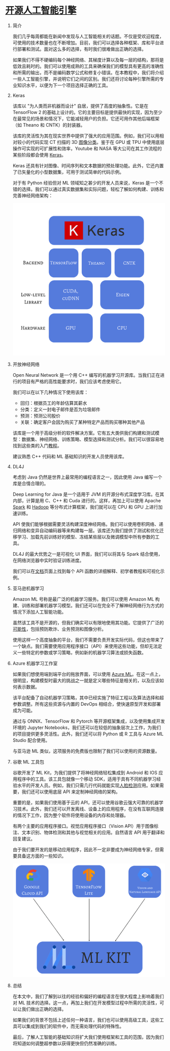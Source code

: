 # [开源人工智能引擎](https://www.baeldung.com/cs/open-source-ai-engines)

1. 简介

    我们几乎每周都能在新闻中发现与人工智能相关的话题。不仅是受欢迎程度，可使用的技术数量也在不断增加。目前，我们可以选择各种框架、库和平台进行部署和测试。面对这么多的选择，有时我们很难做出正确的选择。

    如果我们不得不硬编码每个神经网络、其梯度计算以及每一层的结构，那将是低效且耗时的。我们可以使用成熟的工具来确保我们的模型具有更高的准确性和所需的输出，而不是编码数学公式和修复小错误。在本教程中，我们将介绍一些人工智能引擎，并说明它们之间的区别。我们还将讨论每种引擎所需的专业知识水平，以便为下一个项目选择正确的工具。

2. Keras

    该库以 "为人类而非机器而设计" 自居，提供了高度的抽象性。它是在 TensorFlow 2 的基础上设计的。它的主要目标是提供最快的实现，因为至少在最常见的场景和情况下，它能减轻用户的负担。它还可用作其他后端框架（如 Theano 和 CNTK）的封装器。

    该库的灵活性为其在现实世界中提供了强大的应用范围。例如，我们可以用相对较小的代码实现 CT 扫描的 3D [图像分类](https://keras.io/examples/vision/3D_image_classification/)。鉴于在 GPU 或 TPU 中使用底层操作可实现的可扩展性和效率，Youtube 和 NASA 等大公司在其工作流程的某些阶段都会使用 [Keras](https://keras.io/about/)。

    Keras 还具有针对图像、时间序列和文本数据的预处理功能。此外，它还内置了已矢量化的小型数据集，可用于测试简单的代码示例。

    对于有 Python 经验但对 ML 领域知之甚少的开发人员来说，Keras 是一个不错的选择。我们可以通过真实数据集和实际问题，轻松了解如何构建、训练和完善神经网络架构：

    ![Keras](pic/Keras.webp)

3. 开放神经网络

    Open Neural Network 是一个用 C++ 编写的机器学习开源库。当我们正在进行的项目有严格的高性能要求时，我们应该考虑使用它。

    我们可以在以下几种情况下使用该库：

    - 回归：根据员工的年龄估算其薪水
    - 分类：定义一封电子邮件是否为垃圾邮件
    - 预测：预测公司股价
    - 关联：确定客户会因为购买了某种特定产品而购买哪种其他产品

    该库是一个用于高级分析的软件解决方案。它有五大类供我们构建和测试模型：数据集、神经网络、训练策略、模型选择和测试分析。我们可以很容易地找到这些类的入门[教程](https://www.opennn.net/documentation/)。

    建议熟悉 C++ 代码和 ML 基础知识的开发人员使用该库。

4. DL4J

    考虑到 Java 仍然是世界上最常用的编程语言之一，因此使用 Java 编写一个库是合情合理的。

    Deep Learning for Java 是一个适用于 JVM 的开源分布式深度学习库。在其内部，计算是用 C、C++ 和 Cuda 进行的。这样，再加上可以使用 Apache [Spark](https://www.baeldung.com/apache-spark) 和 [Hadoop](https://hadoop.apache.org/) 等分布式计算框架，我们就可以在 CPU 和 GPU 上进行加速训练。

    API 使我们能够根据需要灵活构建深度神经网络。我们可以使用卷积网络、递归网络和变异自动编码器等来构建每一层。该库还为我们提供了测试和优化迁移学习、加载先前训练好的模型、冻结某些层以及微调模型中所有参数的工具。

    DL4J 的最大优势之一是可视化 UI 界面，我们可以将其与 Spark 结合使用，在网络浏览器中实时验证训练进度。

    我们可以在[文档](https://deeplearning4j.konduit.ai/deeplearning4j/tutorials/quick-start)页面上找到每个 API 函数的详细解释、初学者教程和可视化示例。

5. 亚马逊机器学习

    Amazon ML 号称是最广泛的机器学习服务。我们可以使用 Amazon ML 构建、训练和部署机器学习模型。我们还可以在完全不了解神经网络行为方式的情况下添加人工智能功能。

    虽然该工具不是开源的，但我们确实可以有限地使用其功能。它提供了广泛的[可能性](https://aws.amazon.com/machine-learning/)，包括预防欺诈、业务预测和图像分析。

    使用这样一个高度抽象的平台，我们不需要负责开发实际代码，但这也带来了一个缺点。我们需要使用应用程序接口（API）来使用这些功能，但却无法定义一些特定的参数或学习策略，例如新的机器学习算法或损失函数。

6. Azure 机器学习工作室

    如果我们想使用端到端平台的拖放界面，可以使用 [Azure ML](https://azure.microsoft.com/en-us/services/machine-learning/#features)。在这一点上，很明显，构建模型时最大的挑战之一就是定义哪些特征是相关的，以及应该如何表示数据。

    该平台配备了自动机器学习策略，其中已经实施了特征工程以及算法选择和超参数调整。所有这些资源与内置的 DevOps 相结合，使快速原型开发和部署成为可能。

    通过与 ONNX、TensorFlow 和 Pytorch 等开源框架集成，以及使用集成开发环境的 Jupyter Notebooks，我们还可以在较低的抽象层次上工作，为我们的项目提供更多灵活性。此外，我们还可以将 Python 或 R 工具与 Azure ML Studio 配合使用。

    与亚马逊 ML 类似，这项服务的免费版也限制了我们可以使用的资源数量。

7. 谷歌 ML 工具包

    谷歌开发了 ML Kit，为我们提供了将神经网络轻松集成到 Android 和 IOS 应用程序中的工具。该工具包就像一个移动 SDK，适用于具有不同机器学习经验水平的开发人员。例如，我们只需几行代码就能实现[人脸检测](https://developers.google.com/ml-kit/vision/image-labeling)应用。如果需要，我们还可以使用底层 API 来定制神经网络的架构。

    重要的是，如果我们使用基于云的 API，还可以使用谷歌云强大可靠的机器学习技术。此外，我们还可以开发离线、设备上的应用程序，在没有互联网连接的情况下工作，因为整个软件将使用设备的内存和处理器。

    有两个主要的应用程序接口。视觉应用程序接口（Vision API）用于图像标注、文本识别、物体检测和其他与视觉相关的应用。自然语言 API 用于翻译和回复建议。

    由于我们要开发的是移动应用程序，因此不一定非要成为神经网络专家，但需要具备这方面的一些知识。

    ![ML 工具包](pic/ML-Kit.webp)

8. 总结

    在本文中，我们了解到以往的经验和偏好的编程语言在很大程度上影响着我们对 ML 技术的选择。这一点，再加上我们在开发模型过程中所需的灵活性，可以让我们做出正确的选择。

    如果我们的背景不包括上述任何一种语言，我们也可以使用高级工具，这些工具可以集成到我们的软件中，而无需处理代码的特殊性。

    最后，了解人工智能的基础知识将扩大我们使用框架和工具的范围，因为我们将知道如何调整超参数以获得更快但仍然准确的训练。
